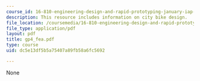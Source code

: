 ```yaml
---
course_id: 16-810-engineering-design-and-rapid-prototyping-january-iap-2005
description: This resource includes information on city bike design.
file_location: /coursemedia/16-810-engineering-design-and-rapid-prototyping-january-iap-2005/dc5e13df5b5a75407a89fb58a6fc5692_gp4_fea.pdf
file_type: application/pdf
layout: pdf
title: gp4_fea.pdf
type: course
uid: dc5e13df5b5a75407a89fb58a6fc5692

---
```

None